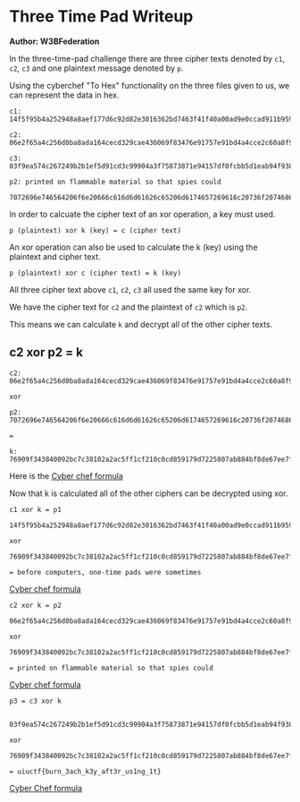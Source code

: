# Three Time Pad Writeup

**Author: W3BFederation**

In the three-time-pad challenge there are three cipher texts denoted by `c1`, `c2`, `c3` and one plaintext message denoted by `p`.

Using the cyberchef "To Hex" functionality on the three files given to us, we can represent the data in hex.

```
c1: 14f5f95b4a252948a8aef177d6c92d82e3016362bd7463f41f40a00ad9e0ccad911b959ef8dfad5f1cc4481ecb64

c2: 06e2f65a4c256d0ba8ada164cecd329cae436069f83476e91757e91bd4a4cce2c60a8f9aac8cb14210d55253cd787c0f6a

c3: 03f9ea574c267249b2b1ef5d91cd3c99904a3f75873871e94157df0fcbb5d1eab94f9386

p2: printed on flammable material so that spies could
    7072696e746564206f6e20666c616d6d61626c65206d6174657269616c20736f207468617420737069657320636f756c64
```

In order to calcuate the cipher text of an xor operation, a key must used.

```
p (plaintext) xor k (key) = c (cipher text)
```

An xor operation can also be used to calculate the k (key) using the plaintext and cipher text.

```
p (plaintext) xor c (cipher text) = k (key)
```

All three cipher text above `c1`, `c2`, `c3` all used the same key for xor.

We have the cipher text for `c2` and the plaintext of `c2` which is `p2`.

This means we can calculate `k` and decrypt all of the other cipher texts.

## c2 xor p2 = k

```
c2: 06e2f65a4c256d0ba8ada164cecd329cae436069f83476e91757e91bd4a4cce2c60a8f9aac8cb14210d55253cd787c0f6a

xor

p2: 7072696e746564206f6e20666c616d6d61626c65206d6174657269616c20736f207468617420737069657320636f756c64

=

k: 76909f343840092bc7c38102a2ac5ff1cf210c0cd859179d7225807ab884bf8de67ee7fbd8acc23279b02173ae1709630e

```

Here is the [Cyber chef formula](<https://cyberchef.org/#recipe=From_Hex('Auto')XOR(%7B'option':'Hex','string':'7072696e746564206f6e20666c616d6d61626c65206d6174657269616c20736f207468617420737069657320636f756c64'%7D,'Standard',false)To_Hex('None',0)&input=MDZlMmY2NWE0YzI1NmQwYmE4YWRhMTY0Y2VjZDMyOWNhZTQzNjA2OWY4MzQ3NmU5MTc1N2U5MWJkNGE0Y2NlMmM2MGE4ZjlhYWM4Y2IxNDIxMGQ1NTI1M2NkNzg3YzBmNmE>)

Now that k is calculated all of the other ciphers can be decrypted using xor.

```
c1 xor k = p1

14f5f95b4a252948a8aef177d6c92d82e3016362bd7463f41f40a00ad9e0ccad911b959ef8dfad5f1cc4481ecb64

xor

76909f343840092bc7c38102a2ac5ff1cf210c0cd859179d7225807ab884bf8de67ee7fbd8acc23279b02173ae1709630e

= before computers, one-time pads were sometimes
```

[Cyber chef formula](<https://cyberchef.org/#recipe=From_Hex('Auto')XOR(%7B'option':'Hex','string':'76909f343840092bc7c38102a2ac5ff1cf210c0cd859179d7225807ab884bf8de67ee7fbd8acc23279b02173ae1709630e'%7D,'Standard',false)&input=MTRmNWY5NWI0YTI1Mjk0OGE4YWVmMTc3ZDZjOTJkODJlMzAxNjM2MmJkNzQ2M2Y0MWY0MGEwMGFkOWUwY2NhZDkxMWI5NTllZjhkZmFkNWYxY2M0NDgxZWNiNjQ>)

```
c2 xor k = p2

06e2f65a4c256d0ba8ada164cecd329cae436069f83476e91757e91bd4a4cce2c60a8f9aac8cb14210d55253cd787c0f6a

xor

76909f343840092bc7c38102a2ac5ff1cf210c0cd859179d7225807ab884bf8de67ee7fbd8acc23279b02173ae1709630e

= printed on flammable material so that spies could
```

[Cyber chef formula](<https://cyberchef.org/#recipe=From_Hex('Auto')XOR(%7B'option':'Hex','string':'76909f343840092bc7c38102a2ac5ff1cf210c0cd859179d7225807ab884bf8de67ee7fbd8acc23279b02173ae1709630e'%7D,'Standard',false)&input=MDZlMmY2NWE0YzI1NmQwYmE4YWRhMTY0Y2VjZDMyOWNhZTQzNjA2OWY4MzQ3NmU5MTc1N2U5MWJkNGE0Y2NlMmM2MGE4ZjlhYWM4Y2IxNDIxMGQ1NTI1M2NkNzg3YzBmNmE>)

```
p3 = c3 xor k


03f9ea574c267249b2b1ef5d91cd3c99904a3f75873871e94157df0fcbb5d1eab94f9386

xor

76909f343840092bc7c38102a2ac5ff1cf210c0cd859179d7225807ab884bf8de67ee7fbd8acc23279b02173ae1709630e

= uiuctf{burn_3ach_k3y_aft3r_us1ng_1t}
```

[Cyber Chef formula](<https://cyberchef.org/#recipe=From_Hex('Auto')XOR(%7B'option':'Hex','string':'76909f343840092bc7c38102a2ac5ff1cf210c0cd859179d7225807ab884bf8de67ee7fbd8acc23279b02173ae1709630e'%7D,'Standard',false)&input=MDNmOWVhNTc0YzI2NzI0OWIyYjFlZjVkOTFjZDNjOTk5MDRhM2Y3NTg3Mzg3MWU5NDE1N2RmMGZjYmI1ZDFlYWI5NGY5Mzg2>)
